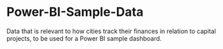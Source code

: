 # Power-BI-Sample-Data
Data that is relevant to how cities track their finances in relation to capital projects, to be used for a Power BI sample dashboard.
